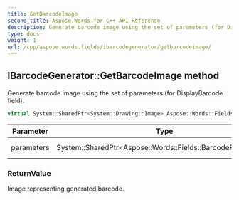 ```yaml
---
title: GetBarcodeImage
second_title: Aspose.Words for C++ API Reference
description: Generate barcode image using the set of parameters (for DisplayBarcode field).
type: docs
weight: 1
url: /cpp/aspose.words.fields/ibarcodegenerator/getbarcodeimage/
---
```

## IBarcodeGenerator::GetBarcodeImage method


Generate barcode image using the set of parameters (for DisplayBarcode field).

```cpp
virtual System::SharedPtr<System::Drawing::Image> Aspose::Words::Fields::IBarcodeGenerator::GetBarcodeImage(System::SharedPtr<Aspose::Words::Fields::BarcodeParameters> parameters)=0
```


| Parameter | Type | Description |
| --- | --- | --- |
| parameters | System::SharedPtr\<Aspose::Words::Fields::BarcodeParameters\> | The set of parameters |

### ReturnValue


Image representing generated barcode.


